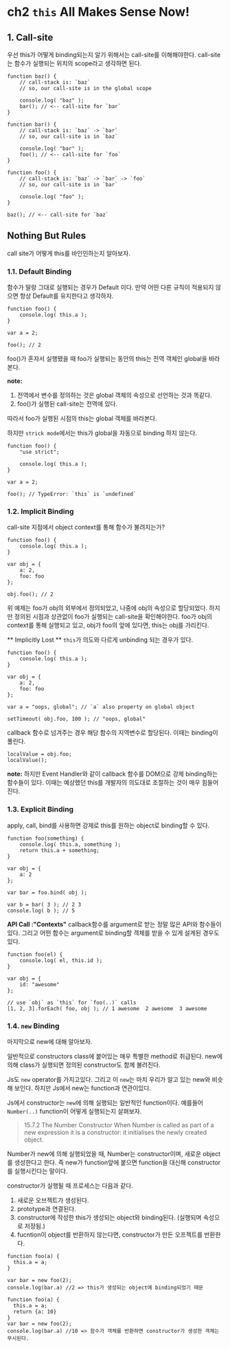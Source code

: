 # ch2 `this` All Makes Sense Now!

## 1. Call-site

우선 this가 어떻게 binding되는지 알기 위해서는 call-site를 이해해야한다.
call-site는 함수가 실행되는 위치의 scope라고 생각하면 된다.
```
function baz() {
    // call-stack is: `baz`
    // so, our call-site is in the global scope

    console.log( "baz" );
    bar(); // <-- call-site for `bar`
}

function bar() {
    // call-stack is: `baz` -> `bar`
    // so, our call-site is in `baz`

    console.log( "bar" );
    foo(); // <-- call-site for `foo`
}

function foo() {
    // call-stack is: `baz` -> `bar` -> `foo`
    // so, our call-site is in `bar`

    console.log( "foo" );
}

baz(); // <-- call-site for `baz`
```

## Nothing But Rules
call site가 어떻게 this를 바인인하는지 알아보자.

### 1.1. Default Binding
함수가 딸랑 그대로 실행되는 경우가 Default 이다. 만약 어떤 다른 규칙이 적용되지 않으면 항상 Default를 유지한다고 생각하자.
```
function foo() {
	console.log( this.a );
}

var a = 2;

foo(); // 2
```
foo()가 혼자서 실행됐을 때 foo가 실행되는 동안의 this는 전역 객체인 global을 바라본다.

**note:**
1. 전역에서 변수를 정의하는 것은 global 객체의 속성으로 선언하는 것과 똑같다.
2. foo()가 실행된 call-site는 전역에 있다.

따라서 foo가 실행된 시점의 this는 global 객체를 바라본다.

하지만 `strick mode`에서는 this가 global을 자동으로 binding 하지 않는다.
```
function foo() {
	"use strict";

	console.log( this.a );
}

var a = 2;

foo(); // TypeError: `this` is `undefined`
```
### 1.2. Implicit Binding
call-site 지점에서 object context를 통해 함수가 불려지는가?
```
function foo() {
	console.log( this.a );
}

var obj = {
	a: 2,
	foo: foo
};

obj.foo(); // 2
```
위 예제는 foo가 obj의 외부에서 정의되었고, 나중에 obj의 속성으로 할당되었다. 하지만 정의된 시점과 상관없이
foo가 실행되는 call-site을 확인해야한다. foo가 obj의 context를 통해 실행되고 있고, obj가 foo의 앞에 있다면,
this는 obj를 가리킨다.

** Implicitly Lost **
`this`가 의도와 다르게 unbinding 되는 경우가 있다.
```
function foo() {
	console.log( this.a );
}

var obj = {
	a: 2,
	foo: foo
};

var a = "oops, global"; // `a` also property on global object

setTimeout( obj.foo, 100 ); // "oops, global"
```
callback 함수로 넘겨주는 경우 해당 함수의 지역변수로 할당된다. 이때는 binding이 풀린다.
```
localValue = obj.foo;
localValue();
```

**note:**
하지만 Event Handler와 같이 callback 함수를 DOM으로 강제 binding하는 함수들이 있다.
이때는 예상했던 this를 개발자의 의도대로 조절하는 것이 매우 힘들어진다.

### 1.3. Explicit Binding
apply, call, bind를 사용하면 강제로 this를 원하는 object로 binding할 수 있다.
```
function foo(something) {
	console.log( this.a, something );
	return this.a + something;
}

var obj = {
	a: 2
};

var bar = foo.bind( obj );

var b = bar( 3 ); // 2 3
console.log( b ); // 5
```
**API Call :"Contexts"**
callback함수를 argument로 받는 정말 많은 API와 함수들이 있다. 그리고 어떤 함수는 argument로 binding할 객체를 받을 수 있게
설계된 경우도 있다.
```
function foo(el) {
	console.log( el, this.id );
}

var obj = {
	id: "awesome"
};

// use `obj` as `this` for `foo(..)` calls
[1, 2, 3].forEach( foo, obj ); // 1 awesome  2 awesome  3 awesome
```

### 1.4. `new` Binding
마지막으로 new에 대해 알아보자.

일반적으로 constructors class에 붙어있는 매우 특별한 method로 취급된다. new에 의해 class가 실행되면 정의된 
constructor도 함께 불려진다.

Js도 `new` operator를 가지고있다. 그리고 이 `new`는 마치 우리가 알고 있는 new와 비슷해 보인다.
하지만 Js에서 new는 function과 연관이있다.

Js에서 constructor는 `new`에 의해 실행되는 일반적인 function이다. 
예를들어 `Number(..)` function이 어떻게 실행되는지 살펴보자.
> 15.7.2 The Number Constructor
> When Number is called as part of a new expression it is a constructor: it initialises the newly created object.

Number가 new에 의해 실행되었을 때, Number는 constructor이며, 새로운 object를 생성한다고 한다.
즉 new가 function앞에 붙으면  function을 대신해 constructor를 실행시킨다는 말이다.

constructor가 실행될 때 프로세스는 다음과 같다.

1. 새로운 오브젝트가 생성된다.
2. prototype과 연결된다.
3. constructor에 작성한 this가 생성되는 object와 binding된다. (실행되며 속성으로 저장됨.)
4. fucntion이 object를 반환하지 않는다면, constructor가 만든 오프젝트를 반환한다.

```
function foo(a) {
  this.a = a;
}

var bar = new foo(2);
console.log(bar.a) //2 => this가 생성되는 object에 binding되었기 때문

function foo(a) {
  this.a = a;
  return {a: 10}
}
var bar = new foo(2);
console.log(bar.a) //10 => 함수가 객체를 반환하면 constructor가 생성한 객체는 무시된다.
```
